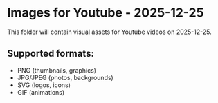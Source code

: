 # Images for Youtube - 2025-12-25

This folder will contain visual assets for Youtube videos on 2025-12-25.

## Supported formats:
- PNG (thumbnails, graphics)
- JPG/JPEG (photos, backgrounds)
- SVG (logos, icons)
- GIF (animations)

